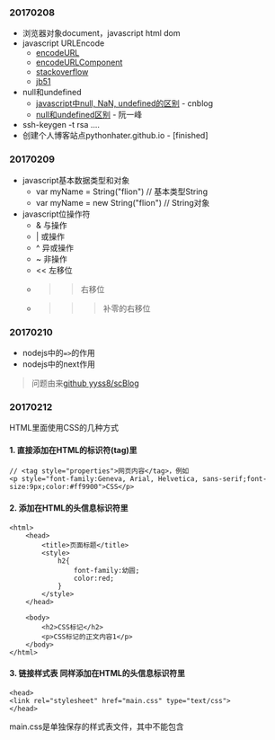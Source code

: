 ### 20170208
- 浏览器对象document，javascript html dom
- javascript URLEncode
	- [encodeURL](https://developer.mozilla.org/zh-CN/docs/Web/JavaScript/Reference/Global_Objects/encodeURI)
	- [encodeURLComponent](https://developer.mozilla.org/zh-CN/docs/Web/JavaScript/Reference/Global_Objects/encodeURIComponent)
	- [stackoverflow](http://stackoverflow.com/questions/4540753/should-i-use-encodeuri-or-encodeuricomponent-for-encoding-urls)
	- [jb51](http://www.jb51.net/article/22880.htm)
- null和undefined
	- [javascript中null, NaN, undefined的区别](http://www.cnblogs.com/qiantuwuliang/archive/2010/01/12/1645302.html) - cnblog
	- [null和undefined区别](http://www.ruanyifeng.com/blog/2014/03/undefined-vs-null.html) - 阮一峰
- ssh-keygen -t rsa ....
- 创建个人博客站点pythonhater.github.io - [finished]

### 20170209
- javascript基本数据类型和对象
	- var myName = String("flion") // 基本类型String
	- var myName = new String("flion") // String对象
- javascript位操作符
	- & 与操作
	- | 或操作
	- ^ 异或操作
	- ~ 非操作
	- << 左移位	
	- >> 右移位	
	- >>> 补零的右移位

### 20170210
- nodejs中的`=>`的作用
- nodejs中的next作用

> 问题由来[github yyss8/scBlog](https://github.com/yyss8/scBlog/)

### 20170212


HTML里面使用CSS的几种方式

#### 1. 直接添加在HTML的标识符(tag)里

```
// <tag style="properties">网页内容</tag>，例如
<p style="font-family:Geneva, Arial, Helvetica, sans-serif;font-size:9px;color:#ff9900">CSS</p>
```

#### 2. 添加在HTML的头信息标识符<head>里

```
<html>
	<head>
		<title>页面标题</title>
		<style>
			h2{
				font-family:幼圆;
				color:red;
			}
		</style>
	</head>
	
	<body>
		<h2>CSS标记</h2>
		<p>CSS标记的正文内容1</p>
	</body>
</html>
```

#### 3. **链接样式表** 同样添加在HTML的头信息标识符里

```
<head>
<link rel="stylesheet" href="main.css" type="text/css">
</head>
```
main.css是单独保存的样式表文件，其中不能包含<style>标识符，并且只能以css为后缀。如果用作一个web站点的话建议使用链接样式表的方式，如果需要修改web站点的页面的话，只需要修改几个css文件就可以使整个web页面更新，缩短了修改时间和提高了工作效率。

#### 4. @import

```
<style type="text/css" media="screen">
	@import "all.css"
<style>
```

link和@import的区别：服务对象不一样，@import为CSS服务，link为当前的页服务，@import会优先执行。



### 20170214

#### 1. div和p的区别

- [参考链接](http://www.w3school.com.cn/tags/tag_span.asp)
